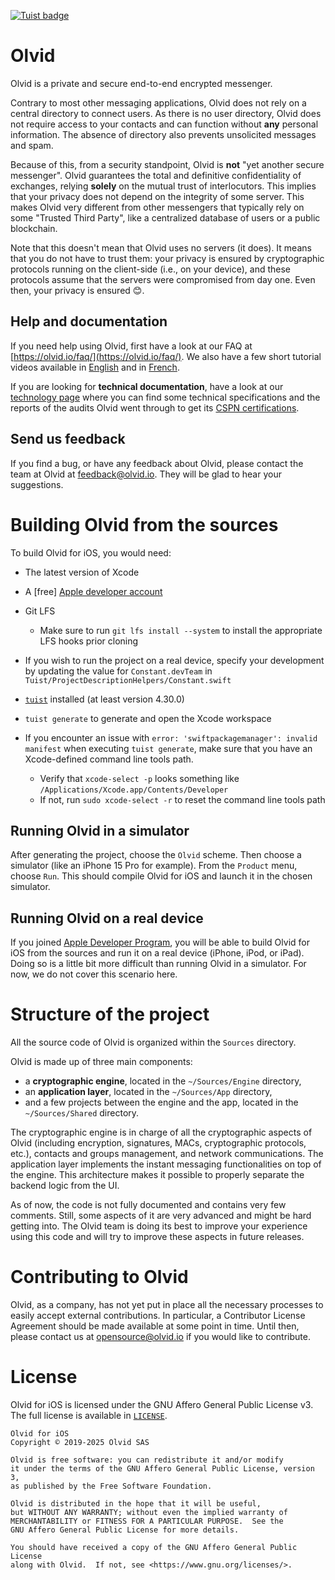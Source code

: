 [![Tuist badge](https://img.shields.io/badge/Powered%20by-Tuist-blue)](https://tuist.io)

# Olvid

Olvid is a private and secure end-to-end encrypted messenger.

Contrary to most other messaging applications, Olvid does not rely on a central directory to connect users. As there is no user directory, Olvid does not require access to your contacts and can function without **any** personal information. The absence of directory also prevents unsolicited messages and spam.

Because of this, from a security standpoint, Olvid is **not** "yet another secure messenger". Olvid guarantees the total and definitive confidentiality of exchanges, relying **solely** on the mutual trust of interlocutors. This implies that your privacy does not depend on the integrity of some server. This makes Olvid very different from other messengers that typically rely on some "Trusted Third Party", like a centralized database of users or a public blockchain.

Note that this doesn't mean that Olvid uses no servers (it does). It means that you do not have to trust them: your privacy is ensured by cryptographic protocols running on the client-side (i.e., on your device), and these protocols assume that the servers were compromised from day one. Even then, your privacy is ensured 😊.

## Help and documentation

If you need help using Olvid, first have a look at our FAQ at [https://olvid.io/faq/](https://olvid.io/faq/). We also have a few short tutorial videos available in [English](https://www.youtube.com/channel/UCO8UuhbgCyVSTRi4QEschqA) and in [French](https://www.youtube.com/channel/UC6aLiDb04Rfh4MoqDpJoLeg).

If you are looking for **technical documentation**, have a look at our [technology page](https://olvid.io/technology/) where you can find some technical specifications and the reports of the audits Olvid went through to get its [CSPN certifications](https://www.ssi.gouv.fr/entreprise/produits-certifies/produits-certifies-cspn/#type_13).

## Send us feedback

If you find a bug, or have any feedback about Olvid, please contact the team at Olvid at [feedback@olvid.io](mailto:feedback@olvid.io). They will be glad to hear your suggestions.

# Building Olvid from the sources

To build Olvid for iOS, you would need:

  - The latest version of Xcode
  - A [free] [Apple developer account](https://developer.apple.com)
- Git LFS
  - Make sure to run `git lfs install --system` to install the appropriate LFS hooks prior cloning
- If you wish to run the project on a real device, specify your development by updating the value for `Constant.devTeam` in `Tuist/ProjectDescriptionHelpers/Constant.swift`
- [`tuist`](https://github.com/tuist/tuist) installed (at least version 4.30.0)
- `tuist generate` to generate and open the Xcode workspace

- If you encounter an issue with `error: 'swiftpackagemanager': invalid manifest` when executing `tuist generate`, make sure that you have an Xcode-defined command line tools path.
  - Verify that `xcode-select -p` looks something like `/Applications/Xcode.app/Contents/Developer`
  - If not, run `sudo xcode-select -r` to reset the command line tools path

## Running Olvid in a simulator

After generating the project, choose the `Olvid` scheme. Then choose a simulator (like an iPhone 15 Pro for example). From the `Product` menu, choose `Run`. This should compile Olvid for iOS and launch it in the chosen simulator.

## Running Olvid on a real device

If you joined [Apple Developer Program](https://developer.apple.com/programs/), you will be able to build Olvid for iOS from the sources and run it on a real device (iPhone, iPod, or iPad). Doing so is a little bit more difficult than running Olvid in a simulator. For now, we do not cover this scenario here.

# Structure of the project

All the source code of Olvid is organized within the `Sources` directory.

Olvid is made up of three main components:

- a **cryptographic engine**, located in the `~/Sources/Engine` directory,
- an **application layer**, located in the `~/Sources/App` directory,
- and a few projects between the engine and the app, located in the `~/Sources/Shared` directory.

The cryptographic engine is in charge of all the cryptographic aspects of Olvid (including encryption, signatures, MACs, cryptographic protocols, etc.), contacts and groups management, and network communications. The application layer implements the instant messaging functionalities on top of the engine. This architecture makes it possible to properly separate the backend logic from the UI.

As of now, the code is not fully documented and contains very few comments. Still, some aspects of it are very advanced and might be hard getting into. The Olvid team is doing its best to improve your experience using this code and will try to improve these aspects in future releases.

# Contributing to Olvid

Olvid, as a company, has not yet put in place all the necessary processes to easily accept external contributions. In particular, a Contributor License Agreement should be made available at some point in time. Until then, please contact us at [opensource@olvid.io](mailto:opensource@olvid.io) if you would like to contribute.

# License

Olvid for iOS is licensed under the GNU Affero General Public License v3. The full license is available in [`LICENSE`](LICENSE).

    Olvid for iOS
    Copyright © 2019-2025 Olvid SAS

    Olvid is free software: you can redistribute it and/or modify
    it under the terms of the GNU Affero General Public License, version 3,
    as published by the Free Software Foundation.

    Olvid is distributed in the hope that it will be useful,
    but WITHOUT ANY WARRANTY; without even the implied warranty of
    MERCHANTABILITY or FITNESS FOR A PARTICULAR PURPOSE.  See the
    GNU Affero General Public License for more details.

    You should have received a copy of the GNU Affero General Public License
    along with Olvid.  If not, see <https://www.gnu.org/licenses/>.
